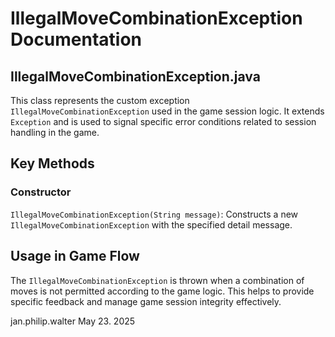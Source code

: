 # IllegalMoveCombinationException Documentation

## IllegalMoveCombinationException.java

This class represents the custom exception `IllegalMoveCombinationException` used in the game session logic. It extends `Exception` and is used to signal specific error conditions related to session handling in the game.

## Key Methods

### Constructor

`IllegalMoveCombinationException(String message)`: Constructs a new `IllegalMoveCombinationException` with the specified detail message.

## Usage in Game Flow

The `IllegalMoveCombinationException` is thrown when a combination of moves is not permitted according to the game logic. This helps to provide specific feedback and manage game session integrity effectively.

jan.philip.walter May 23. 2025
